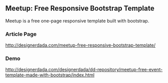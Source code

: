 ## Meetup: Free Responsive Bootstrap Template
Meetup is a free one-page responsive template built with bootstrap.

### Article Page
http://designerdada.com/meetup-free-responsive-bootstrap-template/

### Demo
http://designerdada.com/designerdada/dd-repository/meetup-free-event-template-made-with-bootstrap/index.html
